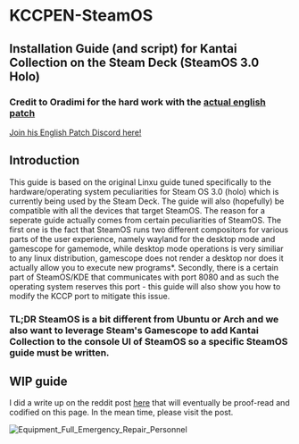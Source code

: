 # KCCPEN-SteamOS
## Installation Guide (and script) for Kantai Collection on the Steam Deck (SteamOS 3.0 Holo)
### Credit to Oradimi for the hard work with the [actual english patch](https://github.com/Oradimi/KanColle-English-Patch-KCCP)
[Join his English Patch Discord here!](https://discord.gg/krMeMKB)
## Introduction
This guide is based on the original Linxu guide tuned specifically to the hardware/operating system peculiarities for Steam OS 3.0 (holo) which is currently being used by the Steam Deck. The guide will also (hopefully) be compatible with all the devices that target SteamOS. The reason for a seperate guide actually comes from certain peculiarities of SteamOS. The first one is the fact that SteamOS runs two different compositors for various parts of the user experience, namely wayland for the desktop mode and gamescope for gamemode, while desktop mode operations is very similiar to any linux distribution, gamescope does not render a desktop nor does it actually allow you to execute new programs*. Secondly, there is a certain part of SteamOS/KDE that communicates with port 8080 and as such the operating system reserves this port - this guide will also show you how to modify the KCCP port to mitigate this issue.
### TL;DR SteamOS is a bit different from Ubuntu or Arch and we also want to leverage Steam's Gamescope to add Kantai Collection to the console UI of SteamOS so a specific SteamOS guide must be written.

## WIP guide
I did a write up on the reddit post [here](https://old.reddit.com/r/kancolle/comments/yg7gzh/help_kc_english_patch_on_steam_deck/iuewtll/) that will eventually be proof-read and codified on this page. In the mean time, please visit the post.

![Equipment_Full_Emergency_Repair_Personnel](https://user-images.githubusercontent.com/1831659/175792852-5384dadc-218f-4b01-a248-92d6ba940f35.png)
